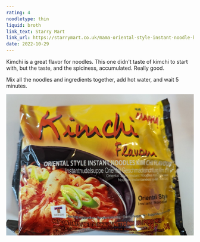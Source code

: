 ```yaml
---
rating: 4
noodletype: thin
liquid: broth
link_text: Starry Mart
link_url: https://starrymart.co.uk/mama-oriental-style-instant-noodle-kimchi-flavour-90g.html
date: 2022-10-29
---
```


Kimchi is a great flavor for noodles.  This one didn't taste of kimchi to start with, but the taste, and the spiciness, accumulated.  Really good.   

Mix all the noodles and ingredients together, add hot water, and wait 5 minutes.  


![Mama Brand Oriental Style Instant Noodle Kimchi Flavour](images/023.jpg)